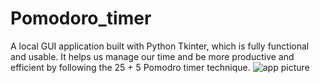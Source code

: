 # Pomodoro_timer
A local GUI application built with Python Tkinter, which is fully functional and usable. It helps us manage our time and be more productive and efficient by following the 25 + 5 Pomodro timer technique.
![app picture](https://user-images.githubusercontent.com/71668108/154517393-d6bef8e2-c800-4a09-bca5-f858a67c4f44.jpg)
